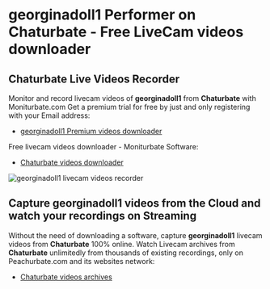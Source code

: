 # georginadoll1 Performer on Chaturbate - Free LiveCam videos downloader

## Chaturbate Live Videos Recorder

Monitor and record livecam videos of **georginadoll1** from **Chaturbate** with Moniturbate.com
Get a premium trial for free by just and only registering with your Email address:
* [georginadoll1 Premium videos downloader](https://moniturbate.com/request-demo-licence-key.html)

Free livecam videos downloader - Moniturbate Software:
* [Chaturbate videos downloader](https://moniturbate.com/moniturbate-download-software.html)

![georginadoll1 livecam videos recorder](https://peachurnet.com/templates/moniturbate-software.png)


## Capture georginadoll1 videos from the Cloud and watch your recordings on Streaming

Without the need of downloading a software, capture **georginadoll1** livecam videos from **Chaturbate** 100% online.
Watch Livecam archives from **Chaturbate** unlimitedly from thousands of existing recordings, only on Peachurbate.com and its websites network:
* [Chaturbate videos archives](https://peachurnet.com/)